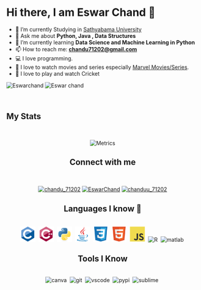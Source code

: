 

<h1 align="left">Hi there, I am Eswar Chand 👋</h1>

- 🔭 I’m currently Studying in <a href="https://www.sathyabama.ac.in/" target="_blank">Sathyabama University</a>
- 💬 Ask me about <strong>Python, Java , Data Structures </strong>
- 🌱 I’m currently learning <strong>Data Science and Machine Learning in Python </strong>
- 📫 How to reach me: **chandu71202@gmail.com**
- 💻 I love programming.
- 🎥 I love to watch movies and series especially <a href="https://www.marvel.com/movies" target="_blank">Marvel Movies/Series</a>.
- 🏏 I love to play and watch Cricket

<p align="left">
  <img src="https://github-readme-stats.vercel.app/api?username=Chandu71202&show_icons=true&theme=tokyonight&hide_border=true&locale=en" alt="Eswarchand">
  <img src="https://github-readme-streak-stats.herokuapp.com?user=Chandu71202&theme=tokyonight&hide_border=true&date_format=M%20j%5B%2C%20Y%5D" alt="Eswar chand" >
</p>

<br>

## My Stats

<br>

<div align="center">


  
![Metrics](https://metrics.lecoq.io/chandu71202?template=classic&isocalendar=1&languages=1&followup=1&activity=1&achievements=1&notable=1&lines=1&repositories=1&gists=1&introduction=1&pagespeed=1&repositories=100&repositories.batch=100&repositories.forks=false&repositories.affiliations=owner&isocalendar.duration=half-year&languages.limit=8&languages.sections=most-used&languages.colors=github&languages.threshold=0%25&languages.indepth=false&languages.analysis.timeout=15&languages.categories=markup%2C%20programming&languages.recent.categories=markup%2C%20programming&languages.recent.load=300&languages.recent.days=14&followup.sections=repositories&followup.indepth=false&activity.limit=5&activity.load=300&activity.days=14&activity.filter=all&activity.visibility=all&activity.timestamps=false&achievements.threshold=C&achievements.secrets=true&achievements.display=detailed&achievements.limit=0&notable.from=organization&notable.repositories=false&notable.indepth=false&introduction.title=true&pagespeed.url=.user.website&pagespeed.detailed=false&pagespeed.screenshot=false&config.timezone=Asia%2FKolkata)
</div>



<h2 align="center">Connect with me</h2>

<div align="center">
<br>
<p align="center">
<a href="https://twitter.com/chand71202" target="blank"><img align="center" src="https://raw.githubusercontent.com/rahuldkjain/github-profile-readme-generator/master/src/images/icons/Social/twitter.svg" alt="chandu_71202" height="30" width="40" /></a>
<a href="https://www.linkedin.com/in/eswar-chand-868b5617b/" target="blank"><img align="center" src="https://raw.githubusercontent.com/rahuldkjain/github-profile-readme-generator/master/src/images/icons/Social/linked-in-alt.svg" alt="EswarChand" height="30" width="40" /></a>
<a href="https://www.instagram.com/chanduu_71202/" target="blank"><img align="center" src="https://raw.githubusercontent.com/rahuldkjain/github-profile-readme-generator/master/src/images/icons/Social/instagram.svg" alt="chanduu_71202" height="30" width="40" /></a>
</p> 


## Languages I know 💬
<br>
<div align="center">
<img src="https://raw.githubusercontent.com/devicons/devicon/master/icons/c/c-original.svg" alt="C" width="40" height="40"/>&nbsp;
<img src="https://raw.githubusercontent.com/devicons/devicon/master/icons/cplusplus/cplusplus-original.svg" alt="C++" width="40" height="40"/>&nbsp;
<img src="https://raw.githubusercontent.com/devicons/devicon/master/icons/python/python-original.svg" alt="PYTHON" width="40" height="40"/>&nbsp;
<img src="https://raw.githubusercontent.com/devicons/devicon/master/icons/java/java-original.svg" alt="JAVA" width="40" height="40"/>&nbsp;
<img src="https://raw.githubusercontent.com/devicons/devicon/master/icons/css3/css3-original.svg" alt="CSS" width="40" height="40"/>&nbsp;
<img src="https://raw.githubusercontent.com/devicons/devicon/master/icons/html5/html5-original.svg" alt="HTML" width="40" height="40"/>&nbsp;
<img src="https://raw.githubusercontent.com/devicons/devicon/master/icons/javascript/javascript-original.svg" alt="JS" width="40" height="40"/>&nbsp;
<img src="https://www.r-project.org/Rlogo.png" alt="R" width="40" height="40"/>&nbsp;
<img src="https://upload.wikimedia.org/wikipedia/commons/thumb/2/21/Matlab_Logo.png/668px-Matlab_Logo.png" alt="matlab" height="40" width="50"/>&nbsp;
</div>

## Tools I Know
<br>
<div algin="center">
<img src="https://www.vectorlogo.zone/logos/canva/canva-icon.svg" alt="canva" width="40" height="50"/>&nbsp;
<img src="https://www.vectorlogo.zone/logos/git-scm/git-scm-icon.svg" alt="git" width="40" height="40"/>&nbsp;
<img src="https://upload.vectorlogo.zone/logos/visualstudio_code/images/0aea25bb-27bb-427f-8d65-f999bf0cba67.svg" alt="vscode" width="40" height="40"/>&nbsp;
<img src="https://pypi.org/static/images/logo-small.95de8436.svg" alt="pypi" width="40" height="40"/>&nbsp;
<img src="https://www.sublimehq.com/images/sublime_text.png" alt="sublime" width="40" height="40"/>&nbsp;
</div>
</div>
